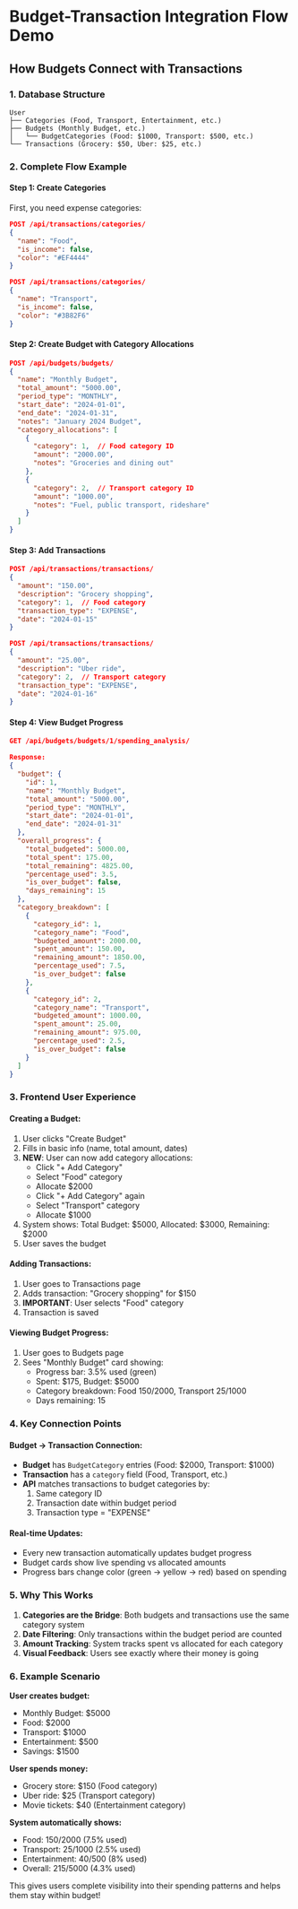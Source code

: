 # Budget-Transaction Integration Flow Demo

## How Budgets Connect with Transactions

### 1. **Database Structure**
```
User
├── Categories (Food, Transport, Entertainment, etc.)
├── Budgets (Monthly Budget, etc.)
│   └── BudgetCategories (Food: $1000, Transport: $500, etc.)
└── Transactions (Grocery: $50, Uber: $25, etc.)
```

### 2. **Complete Flow Example**

#### Step 1: Create Categories
First, you need expense categories:
```json
POST /api/transactions/categories/
{
  "name": "Food",
  "is_income": false,
  "color": "#EF4444"
}

POST /api/transactions/categories/
{
  "name": "Transport",
  "is_income": false,
  "color": "#3B82F6"
}
```

#### Step 2: Create Budget with Category Allocations
```json
POST /api/budgets/budgets/
{
  "name": "Monthly Budget",
  "total_amount": "5000.00",
  "period_type": "MONTHLY",
  "start_date": "2024-01-01",
  "end_date": "2024-01-31",
  "notes": "January 2024 Budget",
  "category_allocations": [
    {
      "category": 1,  // Food category ID
      "amount": "2000.00",
      "notes": "Groceries and dining out"
    },
    {
      "category": 2,  // Transport category ID
      "amount": "1000.00",
      "notes": "Fuel, public transport, rideshare"
    }
  ]
}
```

#### Step 3: Add Transactions
```json
POST /api/transactions/transactions/
{
  "amount": "150.00",
  "description": "Grocery shopping",
  "category": 1,  // Food category
  "transaction_type": "EXPENSE",
  "date": "2024-01-15"
}

POST /api/transactions/transactions/
{
  "amount": "25.00",
  "description": "Uber ride",
  "category": 2,  // Transport category
  "transaction_type": "EXPENSE",
  "date": "2024-01-16"
}
```

#### Step 4: View Budget Progress
```json
GET /api/budgets/budgets/1/spending_analysis/

Response:
{
  "budget": {
    "id": 1,
    "name": "Monthly Budget",
    "total_amount": "5000.00",
    "period_type": "MONTHLY",
    "start_date": "2024-01-01",
    "end_date": "2024-01-31"
  },
  "overall_progress": {
    "total_budgeted": 5000.00,
    "total_spent": 175.00,
    "total_remaining": 4825.00,
    "percentage_used": 3.5,
    "is_over_budget": false,
    "days_remaining": 15
  },
  "category_breakdown": [
    {
      "category_id": 1,
      "category_name": "Food",
      "budgeted_amount": 2000.00,
      "spent_amount": 150.00,
      "remaining_amount": 1850.00,
      "percentage_used": 7.5,
      "is_over_budget": false
    },
    {
      "category_id": 2,
      "category_name": "Transport",
      "budgeted_amount": 1000.00,
      "spent_amount": 25.00,
      "remaining_amount": 975.00,
      "percentage_used": 2.5,
      "is_over_budget": false
    }
  ]
}
```

### 3. **Frontend User Experience**

#### Creating a Budget:
1. User clicks "Create Budget"
2. Fills in basic info (name, total amount, dates)
3. **NEW**: User can now add category allocations:
   - Click "+ Add Category"
   - Select "Food" category
   - Allocate $2000
   - Click "+ Add Category" again
   - Select "Transport" category
   - Allocate $1000
4. System shows: Total Budget: $5000, Allocated: $3000, Remaining: $2000
5. User saves the budget

#### Adding Transactions:
1. User goes to Transactions page
2. Adds transaction: "Grocery shopping" for $150
3. **IMPORTANT**: User selects "Food" category
4. Transaction is saved

#### Viewing Budget Progress:
1. User goes to Budgets page
2. Sees "Monthly Budget" card showing:
   - Progress bar: 3.5% used (green)
   - Spent: $175, Budget: $5000
   - Category breakdown: Food $150/$2000, Transport $25/$1000
   - Days remaining: 15

### 4. **Key Connection Points**

#### Budget → Transaction Connection:
- **Budget** has `BudgetCategory` entries (Food: $2000, Transport: $1000)
- **Transaction** has a `category` field (Food, Transport, etc.)
- **API** matches transactions to budget categories by:
  1. Same category ID
  2. Transaction date within budget period
  3. Transaction type = "EXPENSE"

#### Real-time Updates:
- Every new transaction automatically updates budget progress
- Budget cards show live spending vs allocated amounts
- Progress bars change color (green → yellow → red) based on spending

### 5. **Why This Works**

1. **Categories are the Bridge**: Both budgets and transactions use the same category system
2. **Date Filtering**: Only transactions within the budget period are counted
3. **Amount Tracking**: System tracks spent vs allocated for each category
4. **Visual Feedback**: Users see exactly where their money is going

### 6. **Example Scenario**

**User creates budget:**
- Monthly Budget: $5000
- Food: $2000
- Transport: $1000
- Entertainment: $500
- Savings: $1500

**User spends money:**
- Grocery store: $150 (Food category)
- Uber ride: $25 (Transport category)
- Movie tickets: $40 (Entertainment category)

**System automatically shows:**
- Food: $150/$2000 (7.5% used)
- Transport: $25/$1000 (2.5% used)
- Entertainment: $40/$500 (8% used)
- Overall: $215/$5000 (4.3% used)

This gives users complete visibility into their spending patterns and helps them stay within budget! 